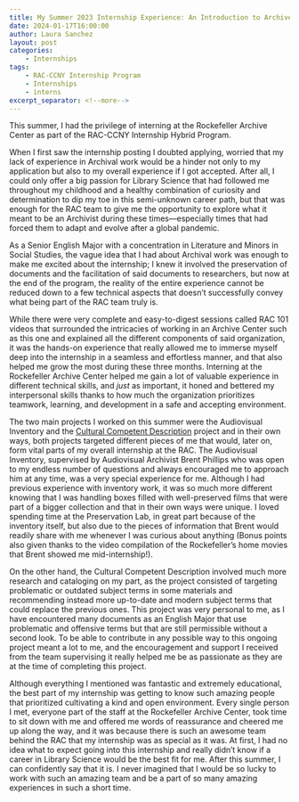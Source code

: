 ```yaml
---
title: My Summer 2023 Internship Experience: An Introduction to Archive Work
date: 2024-01-17T16:00:00
author: Laura Sanchez
layout: post
categories:
    - Internships
tags:
    - RAC-CCNY Internship Program
    - Internships
    - interns
excerpt_separator: <!--more-->
---
```


This summer, I had the privilege of interning at the Rockefeller Archive Center as part of the RAC-CCNY Internship Hybrid Program. 

<!--more-->

When I first saw the internship posting I doubted applying, worried that my lack of experience in Archival work would be a hinder not only to my application but also to my overall experience if I got accepted. After all, I could only offer a big passion for Library Science that had followed me throughout my childhood and a healthy combination of curiosity and determination to dip my toe in this semi-unknown career path, but that was enough for the RAC team to give me the opportunity to explore what it meant to be an Archivist during these times—especially times that had forced them to adapt and evolve after a global pandemic. 

As a Senior English Major with a concentration in Literature and Minors in Social Studies, the vague idea that I had about Archival work was enough to make me excited about the internship; I knew it involved the preservation of documents and the facilitation of said documents to researchers, but now at the end of the program, the reality of the entire experience cannot be reduced down to a few technical aspects that doesn’t successfully convey what being part of the RAC team truly is.

While there were very complete and easy-to-digest sessions called RAC 101 videos that surrounded the intricacies of working in an Archive Center such as this one and explained all the different components of said organization, it was the hands-on experience that really allowed me to immerse myself deep into the internship in a seamless and effortless manner, and that also helped me grow the most during these three months. Interning at the Rockefeller Archive Center helped me gain a lot of valuable experience in different technical skills, and _just_ as important, it honed and bettered my interpersonal skills thanks to how much the organization prioritizes teamwork, learning, and development in a safe and accepting environment. 

The two main projects I worked on this summer were the Audiovisual Inventory and the [Cultural Competent Description](https://blog.rockarch.org/tags#cultural+competency) project and in their own ways, both projects targeted different pieces of me that would, later on, form vital parts of my overall internship at the RAC. The Audiovisual Inventory, supervised by Audiovisual Archivist Brent Phillips who was open to my endless number of questions and always encouraged me to approach him at any time, was a very special experience for me. Although I had previous experience with inventory work, it was so much more different knowing that I was handling boxes filled with well-preserved films that were part of a bigger collection and that in their own ways were unique. I loved spending time at the Preservation Lab, in great part because of the inventory itself, but also due to the pieces of information that Brent would readily share with me whenever I was curious about anything (Bonus points also given thanks to the video compilation of the Rockefeller’s home movies that Brent showed me mid-internship!). 

On the other hand, the Cultural Competent Description involved much more research and cataloging on my part, as the project consisted of targeting problematic or outdated subject terms in some materials and recommending instead more up-to-date and modern subject terms that could replace the previous ones. This project was very personal to me, as I have encountered many documents as an English Major that use problematic and offensive terms but that are still permissible without a second look. To be able to contribute in any possible way to this ongoing project meant a lot to me, and the encouragement and support I received from the team supervising it really helped me be as passionate as they are at the time of completing this project. 

Although everything I mentioned was fantastic and extremely educational, the best part of my internship was getting to know such amazing people that prioritized cultivating a kind and open environment. Every single person I met, everyone part of the staff at the Rockefeller Archive Center, took time to sit down with me and offered me words of reassurance and cheered me up along the way, and it was because there is such an awesome team behind the RAC that my internship was as special as it was. At first, I had no idea what to expect going into this internship and really didn’t know if a career in Library Science would be the best fit for me. After this summer, I can confidently say that it is. I never imagined that I would be so lucky to work with such an amazing team and be a part of so many amazing experiences in such a short time.

